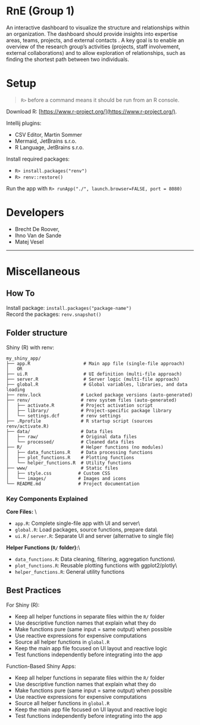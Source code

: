 # RnE (Group 1) 

An interactive dashboard to visualize the structure and relationships within an organization. The dashboard should provide insights into expertise areas, teams, projects, and external contacts . A key goal is to enable an overview of the research group’s activities  (projects, staff involvement, external collaborations) and to allow exploration of relationships, such as finding the shortest path between two individuals.

# Setup
> `R>` before a command means it should be run from an R console.

Download R: [https://www.r-project.org/](https://www.r-project.org/).

Intellij plugins:
 - CSV Editor, Martin Sommer
 - Mermaid, JetBrains s.r.o.
 - R Language, JetBrains s.r.o.

Install required packages:
 - `R> install.packages("renv")`
 - `R> renv::restore()`

Run the app with `R> runApp("./", launch.browser=FALSE, port = 8080)`



# Developers
- Brecht De Roover,
- Ihno Van de Sande
- Matej Vesel

------------

# Miscellaneous
## How To
Install package: `install.packages("package-name")`\
Record the packages: `renv.snapshot()`

## Folder structure
Shiny (R) with renv:
```
my_shiny_app/
├── app.R                    # Main app file (single-file approach)
│   OR
├── ui.R                     # UI definition (multi-file approach)
├── server.R                 # Server logic (multi-file approach)
├── global.R                 # Global variables, libraries, and data loading
├── renv.lock               # Locked package versions (auto-generated)
├── renv/                   # renv system files (auto-generated)
│   ├── activate.R          # Project activation script
│   ├── library/            # Project-specific package library
│   └── settings.dcf        # renv settings
├── .Rprofile               # R startup script (sources renv/activate.R)
├── data/                   # Data files
│   ├── raw/                # Original data files
│   └── processed/          # Cleaned data files
├── R/                      # Helper functions (no modules)
│   ├── data_functions.R    # Data processing functions
│   ├── plot_functions.R    # Plotting functions
│   └── helper_functions.R  # Utility functions
├── www/                    # Static files
│   ├── style.css          # Custom CSS
│   └── images/            # Images and icons
└── README.md              # Project documentation
```

### Key Components Explained

**Core Files:** \
- `app.R`: Complete single-file app with UI and server\
- `global.R`: Load packages, source functions, prepare data\
- `ui.R` / `server.R`: Separate UI and server (alternative to single file)

**Helper Functions (`R/` folder):**\
- `data_functions.R`: Data cleaning, filtering, aggregation functions\
- `plot_functions.R`: Reusable plotting functions with ggplot2/plotly\
- `helper_functions.R`: General utility functions

## Best Practices
For Shiny (R):
- Keep all helper functions in separate files within the `R/` folder
- Use descriptive function names that explain what they do
- Make functions pure (same input = same output) when possible
- Use reactive expressions for expensive computations
- Source all helper functions in `global.R`
- Keep the main app file focused on UI layout and reactive logic
- Test functions independently before integrating into the app


Function-Based Shiny Apps:
- Keep all helper functions in separate files within the `R/` folder
- Use descriptive function names that explain what they do
- Make functions pure (same input = same output) when possible
- Use reactive expressions for expensive computations
- Source all helper functions in `global.R`
- Keep the main app file focused on UI layout and reactive logic
- Test functions independently before integrating into the app